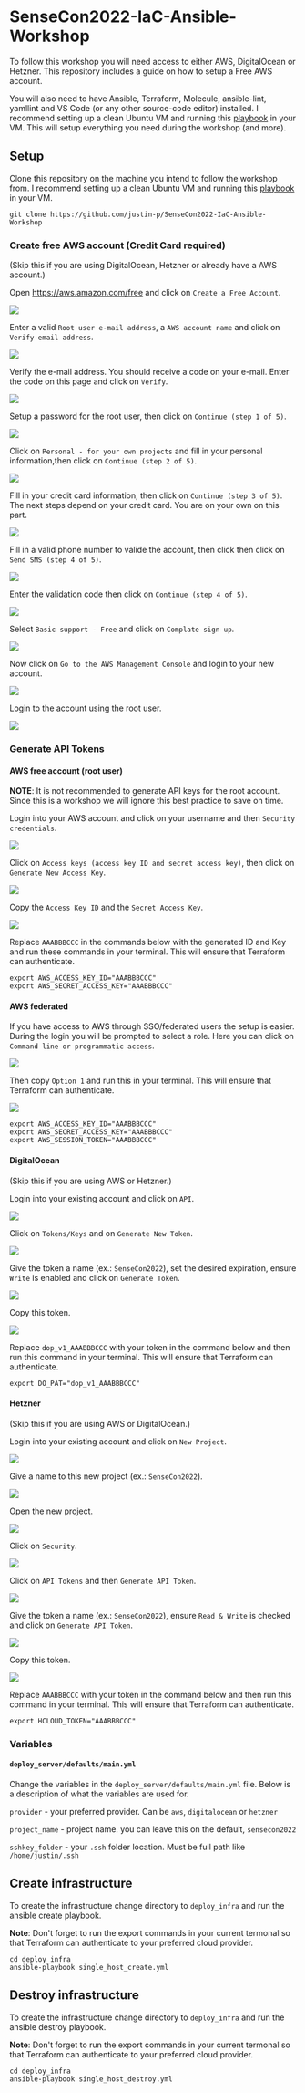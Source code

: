 # SenseCon2022-IaC-Ansible-Workshop

To follow this workshop you will need access to either AWS, DigitalOcean or Hetzner. This repository includes a guide on how to setup a Free AWS account.

You will also need to have Ansible, Terraform, Molecule, ansible-lint, yamllint and VS Code (or any other source-code editor) installed. I recommend setting up a clean Ubuntu VM and running this [playbook](https://github.com/justin-p/ansible-playbook-terraform-workstation#installation) in your VM. This will setup everything you need during the workshop (and more).

## Setup

Clone this repository on the machine you intend to follow the workshop from. I recommend setting up a clean Ubuntu VM and running this [playbook](https://github.com/justin-p/ansible-playbook-terraform-workstation#installation) in your VM.

```
git clone https://github.com/justin-p/SenseCon2022-IaC-Ansible-Workshop
```

### Create free AWS account (Credit Card required)

(Skip this if you are using DigitalOcean, Hetzner or already have a AWS account.)

Open https://aws.amazon.com/free and click on `Create a Free Account`.

![](_img/aws/create_free_user/2022-05-30_15-32.png)

Enter a valid `Root user e-mail address`, a `AWS account name` and click on `Verify email address`.

![](_img/aws/create_free_user/2022-05-30_15-33.png)

Verify the e-mail address. You should receive a code on your e-mail. Enter the code on this page and click on `Verify`.

![](_img/aws/create_free_user/2022-05-30_15-34.png)

Setup a password for the root user, then click on `Continue (step 1 of 5)`.

![](_img/aws/create_free_user/2022-05-30_15-35.png)

Click on `Personal - for your own projects` and fill in your personal information,then click on `Continue (step 2 of 5)`.

![](_img/aws/create_free_user/2022-05-30_15-36.png)

Fill in your credit card information, then click on `Continue (step 3 of 5)`. The next steps depend on your credit card. You are on your own on this part.

![](_img/aws/create_free_user/2022-05-30_15-39.png)

Fill in a valid phone number to valide the account, then click then click on `Send SMS (step 4 of 5)`.

![](_img/aws/create_free_user/2022-05-30_15-40.png)

Enter the validation code then click on `Continue (step 4 of 5)`.

![](_img/aws/create_free_user/2022-05-30_15-41.png)

Select `Basic support - Free` and click on `Complate sign up`.

![](_img/aws/create_free_user/2022-05-30_15-41_1.png)

Now click on `Go to the AWS Management Console` and login to your new account.

![](_img/aws/create_free_user/2022-05-30_15-41_2.png)

Login to the account using the root user.

![](_img/aws/create_free_user/2022-05-30_15-52.png)

### Generate API Tokens

#### AWS free account (root user)

**NOTE**: It is not recommended to generate API keys for the root account. Since this is a workshop we will ignore this best practice to save on time.

Login into your AWS account and click on your username and then `Security credentials`.

![](_img/aws/root_user/2022-05-30_15-16.png)

Click on `Access keys (access key ID and secret access key)`, then click on `Generate New Access Key`.

![](_img/aws/root_user/2022-05-30_15-16_1.png)

Copy the `Access Key ID` and the `Secret Access Key`.

![](_img/aws/root_user/2022-05-30_15-17.png)

Replace `AAABBBCCC` in the commands below with the generated ID and Key and run these commands in your terminal. This will ensure that Terraform can authenticate.

```
export AWS_ACCESS_KEY_ID="AAABBBCCC"
export AWS_SECRET_ACCESS_KEY="AAABBBCCC"
```

#### AWS federated

If you have access to AWS through SSO/federated users the setup is easier. During the login you will be prompted to select a role. Here you can click on `Command line or programmatic access`.

![](_img/aws/federated/2022-05-30_15-19.png)

Then copy `Option 1` and run this in your terminal. This will ensure that Terraform can authenticate.

![](_img/aws/federated/2022-05-30_15-19_1.png)

```
export AWS_ACCESS_KEY_ID="AAABBBCCC"
export AWS_SECRET_ACCESS_KEY="AAABBBCCC"
export AWS_SESSION_TOKEN="AAABBBCCC"
```

#### DigitalOcean

(Skip this if you are using AWS or Hetzner.)

Login into your existing account and click on `API`.

![](_img/digitalocean/2022-05-30_14-57.png)


Click on `Tokens/Keys` and on `Generate New Token`.

![](_img/digitalocean/2022-05-30_14-59.png)

Give the token a name (ex.: `SenseCon2022`), set the desired expiration, ensure `Write` is enabled and click on `Generate Token`.

![](_img/digitalocean/2022-05-30_14-59_1.png)

Copy this token.

![](_img/digitalocean/2022-05-30_14-59_2.png)

Replace `dop_v1_AAABBBCCC` with your token in the command below and then run this command in your terminal. This will ensure that Terraform can authenticate.

```
export DO_PAT="dop_v1_AAABBBCCC"
```

#### Hetzner

(Skip this if you are using AWS or DigitalOcean.)

Login into your existing account and click on `New Project`.

![](img/../_img/hetzner/2022-05-30_15-06.png)

Give a name to this new project (ex.: `SenseCon2022`).

![](img/../_img/hetzner/2022-05-30_15-06_1.png)

Open the new project.

![](img/../_img/hetzner/2022-05-30_15-06_2.png)

Click on `Security`.

![](img/../_img/hetzner/2022-05-30_15-06_3.png)

Click on `API Tokens` and then `Generate API Token`.

![](img/../_img/hetzner/2022-05-30_15-07.png)

Give the token a name (ex.: `SenseCon2022`), ensure `Read & Write` is checked and click on `Generate API Token`.

![](img/../_img/hetzner/2022-05-30_15-07_1.png)

Copy this token.

![](img/../_img/hetzner/2022-05-30_15-07_2.png)

Replace `AAABBBCCC` with your token in the command below and then run this command in your terminal. This will ensure that Terraform can authenticate.

```
export HCLOUD_TOKEN="AAABBBCCC"
```

### Variables

#### `deploy_server/defaults/main.yml`

Change the variables in the `deploy_server/defaults/main.yml` file. Below is a description of what the variables are used for.

`provider` - your preferred provider. Can be `aws`, `digitalocean` or `hetzner`

`project_name` - project name. you can leave this on the default, `sensecon2022`

`sshkey_folder` - your `.ssh` folder location. Must be full path like `/home/justin/.ssh`


## Create infrastructure

To create the infrastructure change directory to `deploy_infra` and run the ansible create playbook.

**Note**: Don't forget to run the export commands in your current termonal so that Terraform can authenticate to your preferred cloud provider.

```
cd deploy_infra
ansible-playbook single_host_create.yml
```

## Destroy infrastructure

To create the infrastructure change directory to `deploy_infra` and run the ansible destroy playbook.

**Note**: Don't forget to run the export commands in your current termonal so that Terraform can authenticate to your preferred cloud provider.

```
cd deploy_infra
ansible-playbook single_host_destroy.yml
```
